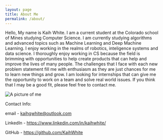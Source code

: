 ```yaml
---
layout: page
title: About Me
permalink: /about/
---
```


Hello, My name is Kaih White. I am a current student at the Colorado school of Mines
studying Computer Science. I am currently studying algorithms and advanced topics such
as Machine Learning and Deep Machine Learning. I enjoy working in the realms of robotics,
inteligence systems and data science. I thoroughly enjoy working in CS because the field
is brimming with opportunities to help create products that can help and improve the lives
of many people. The challenges that I face with each new problem statement fill me with
enthusiasm as they are just chances for me to learn new things and grow. I am looking for
internships that can give me the opportunity to work on a team and solve real world issues.
If you think that I may be a good fit, please feel free to contact me.

![A picture of me](/assets/Headshot.jpeg)

Contact Info:

email - kaihgwhite@outlook.com

LinkedIn - https://www.linkedin.com/in/kaihwhite/

GitHub - https://github.com/KaihWhite